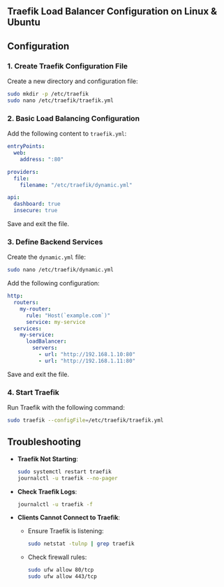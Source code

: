 ## Traefik Load Balancer Configuration on Linux & Ubuntu

## **Configuration**

### **1. Create Traefik Configuration File**
Create a new directory and configuration file:
```bash
sudo mkdir -p /etc/traefik
sudo nano /etc/traefik/traefik.yml
```

### **2. Basic Load Balancing Configuration**
Add the following content to `traefik.yml`:
```yaml
entryPoints:
  web:
    address: ":80"

providers:
  file:
    filename: "/etc/traefik/dynamic.yml"

api:
  dashboard: true
  insecure: true
```
Save and exit the file.

### **3. Define Backend Services**
Create the `dynamic.yml` file:
```bash
sudo nano /etc/traefik/dynamic.yml
```
Add the following configuration:
```yaml
http:
  routers:
    my-router:
      rule: "Host(`example.com`)"
      service: my-service
  services:
    my-service:
      loadBalancer:
        servers:
          - url: "http://192.168.1.10:80"
          - url: "http://192.168.1.11:80"
```
Save and exit the file.

### **4. Start Traefik**
Run Traefik with the following command:
```bash
sudo traefik --configFile=/etc/traefik/traefik.yml
```

## **Troubleshooting**

- **Traefik Not Starting**:
  ```bash
  sudo systemctl restart traefik
  journalctl -u traefik --no-pager
  ```
- **Check Traefik Logs**:

  ```bash
  journalctl -u traefik -f
  ```
- **Clients Cannot Connect to Traefik**:
  - Ensure Traefik is listening:

    ```bash
    sudo netstat -tulnp | grep traefik
    ```
  - Check firewall rules:
    ```bash
    sudo ufw allow 80/tcp
    sudo ufw allow 443/tcp
    ```